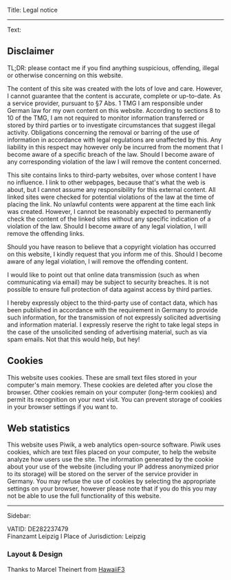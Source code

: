 Title: Legal notice

----

Text: 

## Disclaimer

TL;DR: please contact me if you find anything suspicious, offending, illegal or otherwise concerning on this website.

The content of this site was created with the lots of love and care. However, I cannot guarantee that the content is accurate, complete or up-to-date. As a service provider, pursuant to §7 Abs. 1 TMG I am responsible under German law for my own content on this website. According to sections 8 to 10 of the TMG, I am not required to monitor information transferred or stored by third parties or to investigate circumstances that suggest illegal activity. Obligations concerning the removal or barring of the use of information in accordance with legal regulations are unaffected by this. Any liability in this respect may however only be incurred from the moment that I become aware of a specific breach of the law. Should I become aware of any corresponding violation of the law I will remove the content concerned.

This site contains links to third-party websites, over whose content I have no influence. I link to other webpages, because that's what the web is about, but I cannot assume any responsibility for this external content. All linked sites were checked for potential violations of the law at the time of placing the link. No unlawful contents were apparent at the time each link was created. However, I cannot be reasonably expected to permanently check the content of the linked sites without any specific indication of a violation of the law. Should I become aware of any legal violation, I will remove the offending links.

Should you have reason to believe that a copyright violation has occurred on this website, I kindly request that you inform me of this. Should I become aware of any legal violation, I will remove the offending content.

I would like to point out that online data transmission (such as when communicating via email) may be subject to security breaches. It is not possible to ensure full protection of data against access by third parties.

I hereby expressly object to the third-party use of contact data, which has been published in accordance with the requirement in Germany to provide such information, for the transmission of not expressly solicited advertising and information material. I expressly reserve the right to take legal steps in the case of the unsolicited sending of advertising material, such as via spam emails. Not that this would help, but hey!

## Cookies

This website uses cookies. These are small text files stored in your computer's main memory. These cookies are deleted after you close the browser. Other cookies remain on your computer (long-term cookies) and permit its recognition on your next visit. You can prevent storage of cookies in your browser settings if you want to.

## Web statistics

This website uses Piwik, a web analytics open-source software. Piwik uses cookies, which are text files placed on your computer, to help the website analyze how users use the site. The information generated by the cookie about your use of the website (including your IP address anonymized prior to its storage) will be stored on the server of the service provider in Germany. You may refuse the use of cookies by selecting the appropriate settings on your browser, however please note that if you do this you may not be able to use the full functionality of this website.

----

Sidebar: 

VATID: DE282237479  
Finanzamt Leipzig I
Place of Jurisdiction: Leipzig

### Layout & Design

Thanks to Marcel Theinert from [HawaiiF3](http://hawaiif3.de)